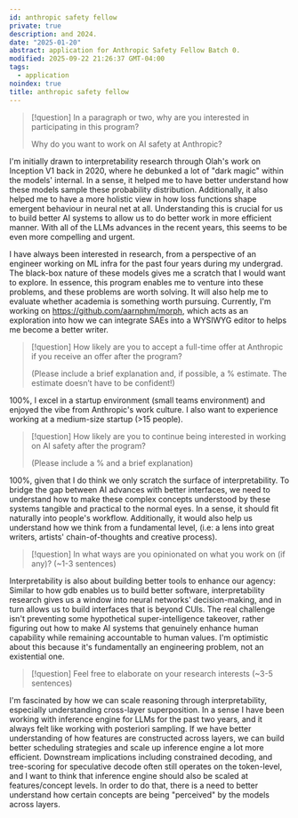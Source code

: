 ```yaml
---
id: anthropic safety fellow
private: true
description: and 2024.
date: "2025-01-20"
abstract: application for Anthropic Safety Fellow Batch 0.
modified: 2025-09-22 21:26:37 GMT-04:00
tags:
  - application
noindex: true
title: anthropic safety fellow
---
```


> [!question] In a paragraph or two, why are you interested in participating in this program?
>
> Why do you want to work on AI safety at Anthropic?

I'm initially drawn to interpretability research through Olah's work on Inception V1 back in 2020, where he debunked a lot of "dark magic" within the models' internal. In a sense, it helped me to have better understand how these models sample these probability distribution. Additionally, it also helped me to have a more holistic view in how loss functions shape emergent behaviour in neural net at all. Understanding this is crucial for us to build better AI systems to allow us to do better work in more efficient manner. With all of the LLMs advances in the recent years, this seems to be even more compelling and urgent.

I have always been interested in research, from a perspective of an engineer working on ML infra for the past four years during my undergrad. The black-box nature of these models gives me a scratch that I would want to explore. In essence, this program enables me to venture into these problems, and these problems are worth solving. It will also help me to evaluate whether academia is something worth pursuing. Currently, I'm working on https://github.com/aarnphm/morph, which acts as an exploration into how we can integrate SAEs into a WYSIWYG editor to helps me become a better writer.

> [!question] How likely are you to accept a full-time offer at Anthropic if you receive an offer after the program?
>
> (Please include a brief explanation and, if possible, a % estimate. The estimate doesn’t have to be confident!)

100%, I excel in a startup environment (small teams environment) and enjoyed the vibe from Anthropic's work culture. I also want to experience working at a medium-size startup (>15 people).

> [!question] How likely are you to continue being interested in working on AI safety after the program?
>
> (Please include a % and a brief explanation)

100%, given that I do think we only scratch the surface of interpretability. To bridge the gap between AI advances with better interfaces, we need to understand how to make these complex concepts understood by these systems tangible and practical to the normal eyes. In a sense, it should fit naturally into people's workflow. Additionally, it would also help us understand how we think from a fundamental level, (i.e: a lens into great writers, artists' chain-of-thoughts and creative process).

> [!question] In what ways are you opinionated on what you work on (if any)? (~1-3 sentences)

Interpretability is also about building better tools to enhance our agency: Similar to how gdb enables us to build better software, interpretability research gives us a window into neural networks' decision-making, and in turn allows us to build interfaces that is beyond CUIs. The real challenge isn't preventing some hypothetical super-intelligence takeover, rather figuring out how to make AI systems that genuinely enhance human capability while remaining accountable to human values. I'm optimistic about this because it's fundamentally an engineering problem, not an existential one.

> [!question] Feel free to elaborate on your research interests (~3-5 sentences)

I'm fascinated by how we can scale reasoning through interpretability, especially understanding cross-layer superposition. In a sense I have been working with inference engine for LLMs for the past two years, and it always felt like working with posteriori sampling. If we have better understanding of how features are constructed across layers, we can build better scheduling strategies and scale up inference engine a lot more efficient. Downstream implications including constrained decoding, and tree-scoring for speculative decode often still operates on the token-level, and I want to think that inference engine should also be scaled at features/concept levels. In order to do that, there is a need to better understand how certain concepts are being "perceived" by the models across layers.
